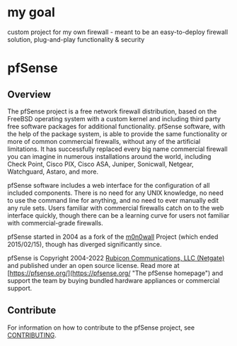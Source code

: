 # my goal
custom project for my own firewall - meant to be an easy-to-deploy firewall solution, plug-and-play functionality & security

# pfSense

## Overview

The pfSense project is a free network firewall distribution, based on the FreeBSD operating system with a custom kernel and including third party free software packages for additional functionality. pfSense software, with the help of the package system, is able to provide the same functionality or more of common commercial firewalls, without any of the artificial limitations. It has successfully replaced every big name commercial firewall you can imagine in numerous installations around the world, including Check Point, Cisco PIX, Cisco ASA, Juniper, Sonicwall, Netgear, Watchguard, Astaro, and more.

pfSense software includes a web interface for the configuration of all included components. There is no need for any UNIX knowledge, no need to use the command line for anything, and no need to ever manually edit any rule sets. Users familiar with commercial firewalls catch on to the web interface quickly, though there can be a learning curve for users not familiar with commercial-grade firewalls.

pfSense started in 2004 as a fork of the [m0n0wall](http://m0n0.ch/wall/index.php "m0n0wall project homepage") Project (which ended 2015/02/15), though has diverged significantly since.

pfSense is Copyright 2004-2022 [Rubicon Communications, LLC (Netgate)](https://pfsense.org/license "License Information") and published under an open source license.
Read more at [https://pfsense.org/](https://pfsense.org/ "The pfSense homepage") and support the team by buying bundled hardware appliances or commercial support.

## Contribute

For information on how to contribute to the pfSense project, see [CONTRIBUTING](.github/CONTRIBUTING.md).
